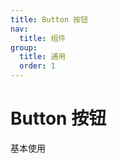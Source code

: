 ```yaml
---
title: Button 按钮
nav:
  title: 组件
group:
  title: 通用
  order: 1
---
```


# Button 按钮

基本使用

<code src="./demos/index.tsx"></code>
